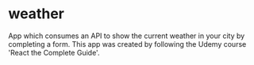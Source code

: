 # weather
App which consumes an API to show the current weather in your city by completing a form. This app was created by following the Udemy course 'React the Complete Guide'.
